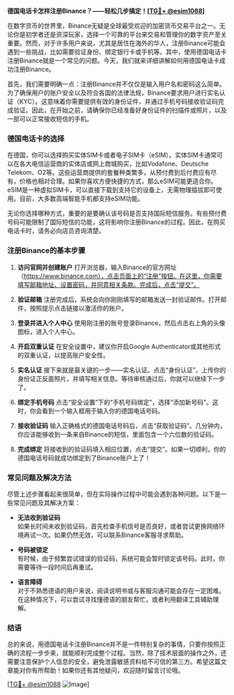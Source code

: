 **德国电话卡怎样注册Binance？——轻松几步搞定！[[TG💪+ @esim1088](https://t.me/s/esim1088)]**

在数字货币的世界里，Binance无疑是全球最受欢迎的加密货币交易平台之一。无论你是初学者还是资深玩家，选择一个可靠的平台来交易和管理你的数字资产至关重要。然而，对于许多用户来说，尤其是居住在海外的华人，注册Binance可能会遇到一些挑战，比如需要验证身份、绑定银行卡或手机等。其中，使用德国电话卡注册Binance就是一个常见的问题。今天，我们就来详细讲解如何用德国电话卡成功注册Binance。

首先，我们需要明确一点：注册Binance并不仅仅是输入用户名和密码这么简单。为了确保用户的账户安全以及符合各国的法律法规，Binance要求用户进行实名认证（KYC）。这意味着你需要提供有效的身份证件，并通过手机号码接收验证码完成验证。因此，在开始之前，请确保你已经准备好身份证件的扫描件或照片，以及一部可以正常接收短信的手机。

### 德国电话卡的选择

在德国，你可以选择购买实体SIM卡或者电子SIM卡（eSIM）。实体SIM卡通常可以在各大电信运营商的实体店或网上商城购买，比如Vodafone、Deutsche Telekom、O2等。这些运营商提供的套餐种类繁多，从预付费到后付费应有尽有，价格也相对合理。如果你喜欢方便快捷的方式，那么eSIM可能更适合你。eSIM是一种虚拟SIM卡，可以直接下载到支持它的设备上，无需物理插拔即可使用。目前，大多数高端智能手机都支持eSIM功能。

无论你选择哪种方式，重要的是要确认该号码是否支持国际短信服务。有些预付费号码可能限制了国际短信的功能，这将影响你注册Binance的过程。因此，在购买电话卡时，请务必向店员咨询清楚。

### 注册Binance的基本步骤

1. **访问官网并创建账户**
   打开浏览器，输入Binance的官方网址（https://www.binance.com），点击页面上的“注册”按钮。在这里，你需要填写邮箱地址、设置密码，并同意相关条款。完成后，点击“提交”。

2. **验证邮箱**
   注册完成后，系统会向你刚刚填写的邮箱发送一封验证邮件。打开邮件，按照提示点击链接以激活你的账户。

3. **登录并进入个人中心**
   使用刚注册的账号登录Binance，然后点击右上角的头像图标，进入个人中心。

4. **开启双重认证**
   在安全设置中，建议你开启Google Authenticator或其他形式的双重认证，以提高账户安全性。

5. **实名认证**
   接下来就是最关键的一步——实名认证。点击“身份认证”，上传你的身份证正反面照片，并填写相关信息。等待审核通过后，你就可以继续下一步了。

6. **绑定手机号码**
   点击“安全设置”下的“手机号码绑定”，选择“添加新号码”。这时，你会看到一个输入框用于输入你的德国电话号码。

7. **接收验证码**
   输入正确格式的德国电话号码后，点击“获取验证码”。几分钟内，你应该能够收到一条来自Binance的短信，里面包含一个六位数的验证码。

8. **完成绑定**
   将接收到的验证码填入相应位置，点击“提交”。如果一切顺利，你的德国电话号码就成功绑定到了Binance账户上了！

### 常见问题及解决方法

尽管上述步骤看起来很简单，但在实际操作过程中可能会遇到各种问题。以下是一些常见问题及其解决方案：

- **无法收到验证码**  
  如果长时间未收到验证码，首先检查手机信号是否良好，或者尝试更换网络环境再试一次。如果仍然无效，可以联系Binance客服寻求帮助。

- **号码被锁定**  
  有时候，由于频繁尝试错误的验证码，系统可能会暂时锁定该号码。此时，你需要等待一段时间后再重试。

- **语言障碍**  
  对于不熟悉德语的用户来说，阅读说明书或与客服沟通可能会存在一定困难。在这种情况下，可以尝试寻找懂德语的朋友帮忙，或者利用翻译工具辅助理解。

### 结语

总的来说，用德国电话卡注册Binance并不是一件特别复杂的事情，只要你按照正确的流程一步步来，就能顺利完成整个过程。当然，除了技术层面的操作之外，还需要注意保护个人信息的安全，避免泄露敏感资料给不可信的第三方。希望这篇文章能对你有所帮助！如果你还有其他疑问，欢迎随时留言讨论哦。

[[TG💪+ @esim1088](https://t.me/s/esim1088) ![Image](https://i.postimg.cc/4NQfJmqS/Snipaste-2025-05-13-00-14-12.png)]